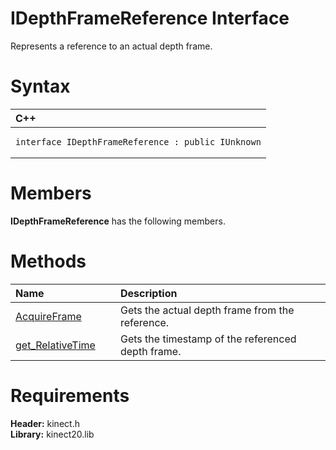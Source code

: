 IDepthFrameReference Interface  
==============================  

Represents a reference to an actual depth frame. <span id="syntaxSection"></span>

Syntax  
======  

<table>
<colgroup>
<col width="100%" />
</colgroup>
<thead>
<tr class="header">
<th align="left">C++</th>
</tr>
</thead>
<tbody>
<tr class="odd">
<td align="left"><pre><code>interface IDepthFrameReference : public IUnknown</code></pre></td>
</tr>
</tbody>
</table>

<span id="classMembersSection"></span>

Members  
=======  

**IDepthFrameReference** has the following members.  

<span id="publicmethodsSection"></span>

Methods  
=======  

<table>
<colgroup>
<col width="30%" />
<col width="60%" />
</colgroup>
<thead>
<tr class="header">
<th align="left">Name</th>
<th align="left">Description</th>
</tr>
</thead>
<tbody>
<tr class="odd">
<td align="left"><a href="IDepthFrameReference/Methods/AcquireFrame_Method.md">AcquireFrame</a></td>
<td align="left">Gets the actual depth frame from the reference.</td>
</tr>
<tr class="even">
<td align="left"><a href="IDepthFrameReference/Methods/get_RelativeTime_Method.md">get_RelativeTime</a></td>
<td align="left">Gets the timestamp of the referenced depth frame.</td>
</tr>
</tbody>
</table>

<span id="requirements"></span>

Requirements  
============  

**Header:** kinect.h  
**Library:** kinect20.lib  



<!--Please do not edit the data in the comment block below.-->
<!--
TOCTitle : IDepthFrameReference Interface
RLTitle : IDepthFrameReference Interface
KeywordK : IDepthFrameReference interface, about
HelpPriority : 2
TopicType : apiref
KeywordF : IDepthFrameReference
KeywordF : Microsoft.Kinect.kinect.IDepthFrameReference
KeywordA : T:Microsoft.Kinect.kinect.IDepthFrameReference
AssetID : T:Microsoft.Kinect.kinect.IDepthFrameReference
Locale : en-us
CommunityContent : 1
APIType : Managed
APILocation : 
APIName : Microsoft.Kinect.kinect.IDepthFrameReference
TargetOS : Windows
TopicType : kbSyntax
DevLang : C++
DocSet : K4Wv2
ProjType : K4Wv2Proj
Technology : Kinect for Windows
Product : Kinect for Windows SDK v2
productversion : 20
-->
